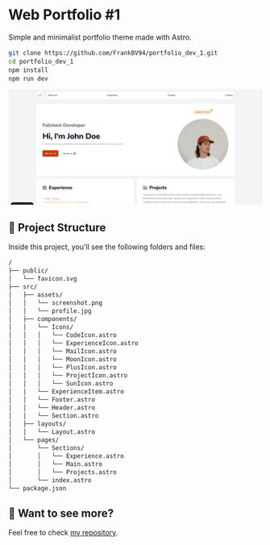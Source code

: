 # Web Portfolio #1

Simple and minimalist portfolio theme made with Astro.

```sh
git clone https://github.com/FrankBV94/portfolio_dev_1.git
cd portfolio_dev_1
npm install
npm run dev
```

![web-portfolio-1](src/assets/screenshot.png)

## 🚀 Project Structure

Inside this project, you'll see the following folders and files:

```text
/
├── public/
│   └── favicon.svg
├── src/
│   ├── assets/
│   │   └── screenshot.png
│   │   └── profile.jpg
│   ├── components/
│   │   └── Icons/
│   │   │   └── CodeIcon.astro
│   │   │   └── ExperienceIcon.astro
│   │   │   └── MailIcon.astro
│   │   │   └── MoonIcon.astro
│   │   │   └── PlusIcon.astro
│   │   │   └── ProjectIcon.astro
│   │   │   └── SunIcon.astro
│   │   └── ExperienceItem.astro
│   │   └── Footer.astro
│   │   └── Header.astro
│   │   └── Section.astro
│   ├── layouts/
│   │   └── Layout.astro
│   └── pages/
│       └── Sections/
│       │   └── Experience.astro
│       │   └── Main.astro
│       │   └── Projects.astro
│       └── index.astro
└── package.json
```

## 👀 Want to see more?

Feel free to check [my repository](https://github.com/FrankBV94?tab=repositories).

